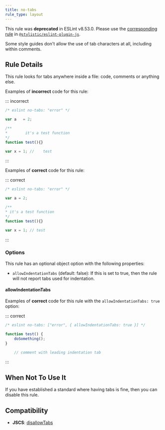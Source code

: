 ```yaml
---
title: no-tabs
rule_type: layout
---
```


This rule was **deprecated** in ESLint v8.53.0. Please use the [corresponding rule](https://eslint.style/rules/js/no-tabs) in [`@stylistic/eslint-plugin-js`](https://eslint.style/packages/js).

Some style guides don't allow the use of tab characters at all, including within comments.

## Rule Details

This rule looks for tabs anywhere inside a file: code, comments or anything else.

Examples of **incorrect** code for this rule:

<!-- markdownlint-capture -->
<!-- markdownlint-disable MD010 -->
::: incorrect

```js
/* eslint no-tabs: "error" */

var a 	= 2;

/**
* 		 it's a test function
*/
function test(){}

var x = 1; // 	 test
```

:::
<!-- markdownlint-restore -->

Examples of **correct** code for this rule:

::: correct

```js
/* eslint no-tabs: "error" */

var a = 2;

/**
* it's a test function
*/
function test(){}

var x = 1; // test
```

:::

### Options

This rule has an optional object option with the following properties:

* `allowIndentationTabs` (default: false): If this is set to true, then the rule will not report tabs used for indentation.

#### allowIndentationTabs

Examples of **correct** code for this rule with the `allowIndentationTabs: true` option:

<!-- markdownlint-capture -->
<!-- markdownlint-disable MD010 -->
::: correct

```js
/* eslint no-tabs: ["error", { allowIndentationTabs: true }] */

function test() {
	doSomething();
}

	// comment with leading indentation tab
```

:::
<!-- markdownlint-restore -->

## When Not To Use It

If you have established a standard where having tabs is fine, then you can disable this rule.

## Compatibility

* **JSCS**: [disallowTabs](https://jscs-dev.github.io/rule/disallowTabs)
